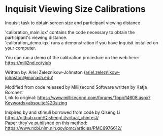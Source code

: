 # Inquisit Viewing Size Calibrations  
 Inquisit task to obtain screen size and participant viewing distance  
  
'calibration_main.iqx' contains the code necessary to obtain the participant's viewing distance.  
'calibration_demo.iqx' runs a demonstration if you have Inquisit installed on your computer.  
  
You can run a demo of the calibration procedure on the web here: https://mili2nd.co/yiub  

Written by: Ariel Zeleznikow-Johnston (ariel.zeleznikow-johnston@monash.edu)  

Modified from code released by Millisecond Software written by Katja Borchert  
Link to original: https://www.millisecond.com/forums/Topic14608.aspx?Keywords=absoulte%20sizing  
  
Inspired by and stimuli borrowed from code by Qiseng Li  
https://github.com/QishengLi/virtual_chinrest/  
Paper they've published on this method: https://www.ncbi.nlm.nih.gov/pmc/articles/PMC6976612/

